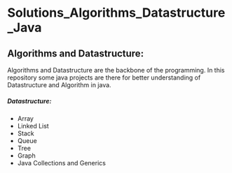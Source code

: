 # Solutions_Algorithms_Datastructure_Java
## Algorithms and Datastructure:

Algorithms and Datastructure are the backbone of the programming.
In this repository some java projects are there for better understanding of Datastructure and Algorithm in java.

##### **Datastructure:**
- Array
- Linked List
- Stack
- Queue
- Tree
- Graph
- Java Collections and Generics


